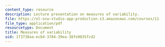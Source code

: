 ```yaml
---
content_type: resource
description: Lecture presentation on measures of variability.
file: https://ol-ocw-studio-app-production.s3.amazonaws.com/courses/11-220-quantitative-reasoning-statistical-methods-for-planners-i-spring-2009/1f3738aaecb4370439ea38fe9035fcd2_MIT11_220s09_lec05.pdf
file_type: application/pdf
resourcetype: Document
title: Measures of variability
uid: 1f3738aa-ecb4-3704-39ea-38fe9035fcd2
---
```

